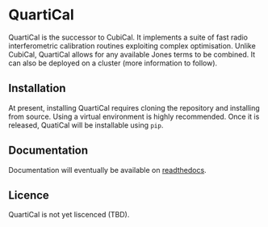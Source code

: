 # QuartiCal

QuartiCal is the successor to CubiCal. It implements a suite of fast radio interferometric calibration routines exploiting complex optimisation. Unlike CubiCal, QuartiCal allows for any available Jones terms to be combined. It can also be deployed on a cluster (more information to follow).

## Installation

At present, installing QuartiCal requires cloning the repository and installing from source. Using a virtual environment is highly recommended. Once it is released, QuatiCal will be installable using `pip`. 


## Documentation

Documentation will eventually be available on [readthedocs](http://quartical.readthedocs.io).


## Licence

QuartiCal is not yet liscenced (TBD).



